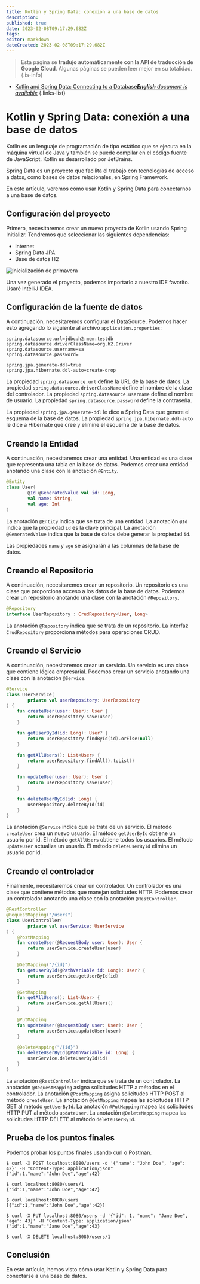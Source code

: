 ```yaml
---
title: Kotlin y Spring Data: conexión a una base de datos
description: 
published: true
date: 2023-02-08T09:17:29.682Z
tags: 
editor: markdown
dateCreated: 2023-02-08T09:17:29.682Z
---
```


> Esta página se **tradujo automáticamente con la API de traducción de Google Cloud**.
Algunas páginas se pueden leer mejor en su totalidad.{.is-info}



- [Kotlin and Spring Data: Connecting to a Database***English** document is available*](/en/Knowledge-base/Kotlin/kotlin-and-spring-data-connecting-to-a-database)
{.links-list}


# Kotlin y Spring Data: conexión a una base de datos

Kotlin es un lenguaje de programación de tipo estático que se ejecuta en la máquina virtual de Java y también se puede compilar en el código fuente de JavaScript. Kotlin es desarrollado por JetBrains.

Spring Data es un proyecto que facilita el trabajo con tecnologías de acceso a datos, como bases de datos relacionales, en Spring Framework.

En este artículo, veremos cómo usar Kotlin y Spring Data para conectarnos a una base de datos.

## Configuración del proyecto

Primero, necesitaremos crear un nuevo proyecto de Kotlin usando Spring Initializr. Tendremos que seleccionar las siguientes dependencias:

- Internet
- Spring Data JPA
- Base de datos H2

![inicialización de primavera](https://i.imgur.com/G9dLNcJ.png)

Una vez generado el proyecto, podemos importarlo a nuestro IDE favorito. Usaré IntelliJ IDEA.

## Configuración de la fuente de datos

A continuación, necesitaremos configurar el DataSource. Podemos hacer esto agregando lo siguiente al archivo `application.properties`:

```properties
spring.datasource.url=jdbc:h2:mem:testdb
spring.datasource.driverClassName=org.h2.Driver
spring.datasource.username=sa
spring.datasource.password=

spring.jpa.generate-ddl=true
spring.jpa.hibernate.ddl-auto=create-drop
```

La propiedad `spring.datasource.url` define la URL de la base de datos. La propiedad `spring.datasource.driverClassName` define el nombre de la clase del controlador. La propiedad `spring.datasource.username` define el nombre de usuario. La propiedad `spring.datasource.password` define la contraseña.

La propiedad `spring.jpa.generate-ddl` le dice a Spring Data que genere el esquema de la base de datos. La propiedad `spring.jpa.hibernate.ddl-auto` le dice a Hibernate que cree y elimine el esquema de la base de datos.

## Creando la Entidad

A continuación, necesitaremos crear una entidad. Una entidad es una clase que representa una tabla en la base de datos. Podemos crear una entidad anotando una clase con la anotación `@Entity`.

```kotlin
@Entity
class User(
        @Id @GeneratedValue val id: Long,
        val name: String,
        val age: Int
)
```

La anotación `@Entity` indica que se trata de una entidad. La anotación `@Id` indica que la propiedad `id` es la clave principal. La anotación `@GeneratedValue` indica que la base de datos debe generar la propiedad `id`.

Las propiedades `name` y `age` se asignarán a las columnas de la base de datos.

## Creando el Repositorio

A continuación, necesitaremos crear un repositorio. Un repositorio es una clase que proporciona acceso a los datos de la base de datos. Podemos crear un repositorio anotando una clase con la anotación `@Repository`.

```kotlin
@Repository
interface UserRepository : CrudRepository<User, Long>
```

La anotación `@Repository` indica que se trata de un repositorio. La interfaz `CrudRepository` proporciona métodos para operaciones CRUD.

## Creando el Servicio

A continuación, necesitaremos crear un servicio. Un servicio es una clase que contiene lógica empresarial. Podemos crear un servicio anotando una clase con la anotación `@Service`.

```kotlin
@Service
class UserService(
        private val userRepository: UserRepository
) {
    fun createUser(user: User): User {
        return userRepository.save(user)
    }

    fun getUserById(id: Long): User? {
        return userRepository.findById(id).orElse(null)
    }

    fun getAllUsers(): List<User> {
        return userRepository.findAll().toList()
    }

    fun updateUser(user: User): User {
        return userRepository.save(user)
    }

    fun deleteUserById(id: Long) {
        userRepository.deleteById(id)
    }
}
```

La anotación `@Service` indica que se trata de un servicio. El método `createUser` crea un nuevo usuario. El método `getUserById` obtiene un usuario por id. El método `getAllUsers` obtiene todos los usuarios. El método `updateUser` actualiza un usuario. El método `deleteUserById` elimina un usuario por id.

## Creando el controlador

Finalmente, necesitaremos crear un controlador. Un controlador es una clase que contiene métodos que manejan solicitudes HTTP. Podemos crear un controlador anotando una clase con la anotación `@RestController`.

```kotlin
@RestController
@RequestMapping("/users")
class UserController(
        private val userService: UserService
) {
    @PostMapping
    fun createUser(@RequestBody user: User): User {
        return userService.createUser(user)
    }

    @GetMapping("/{id}")
    fun getUserById(@PathVariable id: Long): User? {
        return userService.getUserById(id)
    }

    @GetMapping
    fun getAllUsers(): List<User> {
        return userService.getAllUsers()
    }

    @PutMapping
    fun updateUser(@RequestBody user: User): User {
        return userService.updateUser(user)
    }

    @DeleteMapping("/{id}")
    fun deleteUserById(@PathVariable id: Long) {
        userService.deleteUserById(id)
    }
}
```

La anotación `@RestController` indica que se trata de un controlador. La anotación `@RequestMapping` asigna solicitudes HTTP a métodos en el controlador. La anotación `@PostMapping` asigna solicitudes HTTP POST al método `createUser`. La anotación `@GetMapping` mapea las solicitudes HTTP GET al método `getUserById`. La anotación `@PutMapping` mapea las solicitudes HTTP PUT al método `updateUser`. La anotación `@DeleteMapping` mapea las solicitudes HTTP DELETE al método `deleteUserById`.

## Prueba de los puntos finales

Podemos probar los puntos finales usando curl o Postman.

```
$ curl -X POST localhost:8080/users -d '{"name": "John Doe", "age": 42}' -H "Content-Type: application/json"
{"id":1,"name":"John Doe","age":42}

$ curl localhost:8080/users/1
{"id":1,"name":"John Doe","age":42}

$ curl localhost:8080/users
[{"id":1,"name":"John Doe","age":42}]

$ curl -X PUT localhost:8080/users -d '{"id": 1, "name": "Jane Doe", "age": 43}' -H "Content-Type: application/json"
{"id":1,"name":"Jane Doe","age":43}

$ curl -X DELETE localhost:8080/users/1
```

## Conclusión

En este artículo, hemos visto cómo usar Kotlin y Spring Data para conectarse a una base de datos.